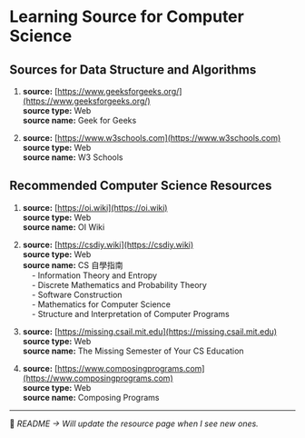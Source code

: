 # Learning Source for Computer Science

## Sources for Data Structure and Algorithms

1. **source:** [https://www.geeksforgeeks.org/](https://www.geeksforgeeks.org/)  
   **source type:** Web  
   **source name:** Geek for Geeks

2. **source:** [https://www.w3schools.com](https://www.w3schools.com)  
   **source type:** Web  
   **source name:** W3 Schools

## Recommended Computer Science Resources

1. **source:** [https://oi.wiki](https://oi.wiki)  
   **source type:** Web  
   **source name:** OI Wiki

2. **source:** [https://csdiy.wiki](https://csdiy.wiki)  
   **source type:** Web  
   **source name:** CS 自學指南  
   &nbsp;&nbsp;&nbsp;&nbsp;- Information Theory and Entropy  
   &nbsp;&nbsp;&nbsp;&nbsp;- Discrete Mathematics and Probability Theory  
   &nbsp;&nbsp;&nbsp;&nbsp;- Software Construction  
   &nbsp;&nbsp;&nbsp;&nbsp;- Mathematics for Computer Science  
   &nbsp;&nbsp;&nbsp;&nbsp;- Structure and Interpretation of Computer Programs

3. **source:** [https://missing.csail.mit.edu](https://missing.csail.mit.edu)  
   **source type:** Web  
   **source name:** The Missing Semester of Your CS Education

4. **source:** [https://www.composingprograms.com](https://www.composingprograms.com)  
   **source type:** Web  
   **source name:** Composing Programs

---

📌 *README → Will update the resource page when I see new ones.*